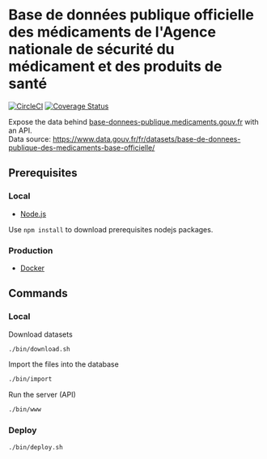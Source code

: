 # Base de données publique officielle des médicaments de l'Agence nationale de sécurité du médicament et des produits de santé

[![CircleCI](https://circleci.com/gh/sgmap/api-medicaments/tree/master.svg?style=svg)](https://circleci.com/gh/sgmap/api-medicaments/tree/master)
[![Coverage Status](https://coveralls.io/repos/github/sgmap/api-medicaments/badge.svg?branch=ci)](https://coveralls.io/github/sgmap/api-medicaments?branch=master)

Expose the data behind [base-donnees-publique.medicaments.gouv.fr] with an API.  
Data source: https://www.data.gouv.fr/fr/datasets/base-de-donnees-publique-des-medicaments-base-officielle/

## Prerequisites

### Local

* [Node.js](http://nodejs.org)

Use `npm install` to download prerequisites nodejs packages.

### Production

* [Docker](https://www.docker.com/)

## Commands

### Local

Download datasets

```bash
./bin/download.sh
```

Import the files into the database

```bash
./bin/import
```

Run the server (API)

```bash
./bin/www
```

### Deploy

```bash
./bin/deploy.sh
```

[base-donnees-publique.medicaments.gouv.fr]: http://base-donnees-publique.medicaments.gouv.fr/
